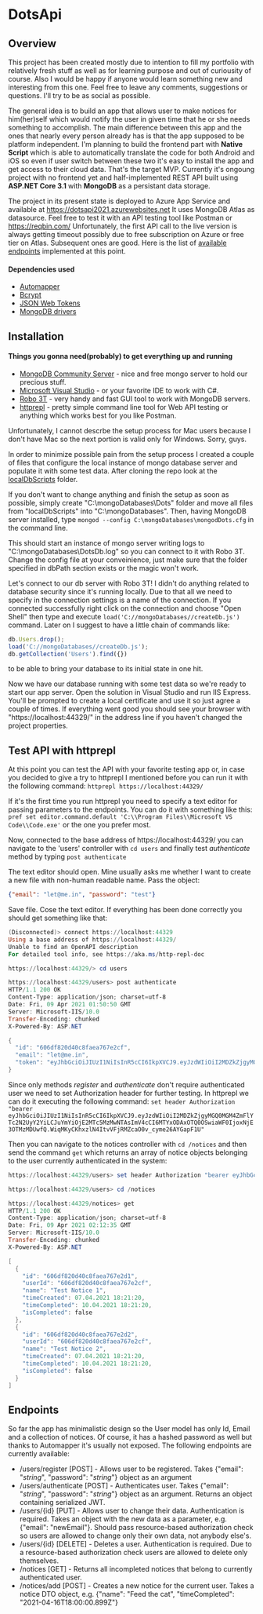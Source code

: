 # DotsApi

## Overview

This project has been created mostly due to intention to fill my portfolio with relatively fresh stuff as well as for learning purpose and out of curiousity of course. Also I would be happy if anyone would learn something new and interesting from this one. Feel free to leave any comments, suggestions or questions. I'll try to be as social as possible.

The general idea is to build an app that allows user to make notices for him(her)self which would notify the user in given time that he or she needs something to accomplish. The main difference between this app and the ones that nearly every person already has is that the app supposed to be platform independent. I'm planning to build the frontend part with **Native Script** which is able to automatically translate the code for both Android and iOS so even if user switch between these two it's easy to install the app and get access to their cloud data. That's the target MVP. Currently it's ongoung project with no frontend yet and half-implemented REST API built using **ASP.NET Core 3.1** with **MongoDB** as a persistant data storage.

The project in its present state is deployed to Azure App Service and available at https://dotsapi2021.azurewebsites.net It uses MongoDB Atlas as datasource. Feel free to test it with an API testing tool like Postman or https://reqbin.com/ Unfortunately, the first API call to the live version is always getting timeout possibly due to free subscription on Azure or free tier on Atlas. Subsequent ones are good. Here is the list of [available endpoints](#endpoints) implemented at this point.

#### Dependencies used
- [Automapper](https://docs.automapper.org/en/latest/Getting-started.html)
- [Bcrypt](https://en.wikipedia.org/wiki/Bcrypt)
- [JSON Web Tokens](https://jwt.io/)
- [MongoDB drivers](https://www.mongodb.com/)

## Installation

#### Things you gonna need(probably) to get everything up and running
- [MongoDB Community Server](https://www.mongodb.com/try/download/community) - nice and free mongo server to hold our precious stuff.
- [Microsoft Visual Studio](https://visualstudio.microsoft.com/) - or your favorite IDE to work with C#.
- [Robo 3T](https://www.robomongo.org/download) - very handy and fast GUI tool to work with MongoDB servers.
- [httprepl](https://docs.microsoft.com/en-us/aspnet/core/web-api/http-repl/?view=aspnetcore-3.1&tabs=windows) - pretty simple command line tool for Web API testing or anything which works best for you like Postman.

Unfortunately, I cannot descrbe the setup process for Mac users because I don't have Mac so the next portion is valid only for Windows. Sorry, guys.

In order to minimize possible pain from the setup process I created a couple of files that configure the local instance of mongo database server and populate it with some test data. After cloning the repo look at the [localDbScripts](localDbScripts/) folder. 

If you don't want to change anything and finish the setup as soon as possible, simply create "C:\mongoDatabases\Dots" folder and move all files from "localDbScripts" into "C:\mongoDatabases". Then, having MongoDB server installed, type `mongod --config C:\mongoDatabases\mongodDots.cfg` in the command line. 

This should start an instance of mongo server writing logs to "C:\mongoDatabases\DotsDb.log" so you can connect to it with Robo 3T. Change the config file at your conveinience, just make sure that the folder specified in dbPath section exists or the magic won't work.

Let's connect to our db server with Robo 3T! I didn't do anything related to database security since it's running locally. Due to that all we need to specify in the connection settings is a name of the connection. If you connected successfully right click on the connection and choose "Open Shell" then type and execute `load('C://mongoDatabases//createDb.js')` command. Later on I suggest to have a little chain of commands like:
```javascript
db.Users.drop();
load('C://mongoDatabases//createDb.js');
db.getCollection('Users').find({})
```
to be able to bring your database to its initial state in one hit.

Now we have our database running with some test data so we're ready to start our app server. Open the solution in Visual Studio and run IIS Express. You'll be prompted to create a local certificate and use it so just agree a couple of times. If everything went good you should see your browser with "https://localhost:44329/" in the address line if you haven't changed the project properties.

## Test API with httprepl
At this point you can test the API with your favorite testing app or, in case you decided to give a try to httprepl I mentioned before you can run it with the following command: `httprepl https://localhost:44329/`

If it's the first time you run httprepl you need to specify a text editor for passing parameters to the endpoints. You can do it with something like this: `pref set editor.command.default 'C:\\Program Files\\Microsoft VS Code\\Code.exe'` or the one you prefer most.

Now, connected to the base address of https://localhost:44329/ you can navigate to the 'users' controller with `cd users` and finally test *authenticate* method by typing `post authenticate` 

The text editor should open. Mine usually asks me whether I want to create a new file with non-human readable name. Pass the object: 
```json
{"email": "let@me.in", "password": "test"}
```
Save file. Cose the text editor. If everything has been done correctly you should get something like that:
```powershell
(Disconnected)> connect https://localhost:44329
Using a base address of https://localhost:44329/
Unable to find an OpenAPI description
For detailed tool info, see https://aka.ms/http-repl-doc

https://localhost:44329/> cd users

https://localhost:44329/users> post authenticate
HTTP/1.1 200 OK
Content-Type: application/json; charset=utf-8
Date: Fri, 09 Apr 2021 01:50:50 GMT
Server: Microsoft-IIS/10.0
Transfer-Encoding: chunked
X-Powered-By: ASP.NET

{
  "id": "606df820d40c8faea767e2cf",
  "email": "let@me.in",
  "token": "eyJhbGciOiJIUzI1NiIsInR5cCI6IkpXVCJ9.eyJzdWIiOiI2MDZkZjgyMGQ0MGM4ZmFlYTc2N2UyY2YiLCJuYmYiOjE2MTc5MzMwNTAsImV4cCI6MTYxODAxOTQ0OSwiaWF0IjoxNjE3OTMzMDUwfQ.WiqMKyCKhxzlN4ItvVFjRMZcaO0v_cyme26AYGapF1U"
}
```

Since only methods *register* and *authenticate* don't require authenticated user we need to set Authorization header for further testing. In httprepl we can do it executing the following command: `set header Authorization "bearer eyJhbGciOiJIUzI1NiIsInR5cCI6IkpXVCJ9.eyJzdWIiOiI2MDZkZjgyMGQ0MGM4ZmFlYTc2N2UyY2YiLCJuYmYiOjE2MTc5MzMwNTAsImV4cCI6MTYxODAxOTQ0OSwiaWF0IjoxNjE3OTMzMDUwfQ.WiqMKyCKhxzlN4ItvVFjRMZcaO0v_cyme26AYGapF1U"`

Then you can navigate to the notices controller with `cd /notices` and then send the command `get` which returns an array of notice objects belonging to the user currently authenticated in the system:
```powershell
https://localhost:44329/users> set header Authorization "bearer eyJhbGciOiJIUzI1NiIsInR5cCI6IkpXVCJ9.eyJzdWIiOiI2MDZkZjgyMGQ0MGM4ZmFlYTc2N2UyY2YiLCJuYmYiOjE2MTc5MzMwNTAsImV4cCI6MTYxODAxOTQ0OSwiaWF0IjoxNjE3OTMzMDUwfQ.WiqMKyCKhxzlN4ItvVFjRMZcaO0v_cyme26AYGapF1U"

https://localhost:44329/users> cd /notices

https://localhost:44329/notices> get
HTTP/1.1 200 OK
Content-Type: application/json; charset=utf-8
Date: Fri, 09 Apr 2021 02:12:35 GMT
Server: Microsoft-IIS/10.0
Transfer-Encoding: chunked
X-Powered-By: ASP.NET

[
  {
    "id": "606df820d40c8faea767e2d1",
    "userId": "606df820d40c8faea767e2cf",
    "name": "Test Notice 1",
    "timeCreated": 07.04.2021 18:21:20,
    "timeCompleted": 10.04.2021 18:21:20,
    "isCompleted": false
  },
  {
    "id": "606df820d40c8faea767e2d2",
    "userId": "606df820d40c8faea767e2cf",
    "name": "Test Notice 2",
    "timeCreated": 07.04.2021 18:21:20,
    "timeCompleted": 10.04.2021 18:21:20,
    "isCompleted": false
  }
]
```

## Endpoints

So far the app has minimalistic design so the User model has only Id, Email and a collection of notices. Of course, it has a hashed password as well but thanks to Automapper it's usually not exposed. The following endpoints are currently available:

- /users/register [POST] - Allows user to be registered. Takes {"email": "*string*", "password": "*string*"} object as an argument
- /users/authenticate [POST] - Authenticates user. Takes {"email": "*string*", "password": "*string*"} object as an argument. Returns an object containing serialized JWT.
- /users/{id} [PUT] - Allows user to change their data. Authentication is required. Takes an object with the new data as a parameter, e.g. {"email": "newEmail"}. Should pass resource-based authorization check so users are allowed to change only their own data, not anybody else's.
- /users/{id} [DELETE] - Deletes a user. Authentication is required. Due to a resource-based authorization check users are allowed to delete only themselves.
- /notices [GET] - Returns all incompleted notices that belong to currently authenticated user.
- /notices/add [POST] - Creates a new notice for the current user. Takes a notice DTO object, e.g. {"name": "Feed the cat", "timeCompleted": "2021-04-16T18:00:00.899Z"}
